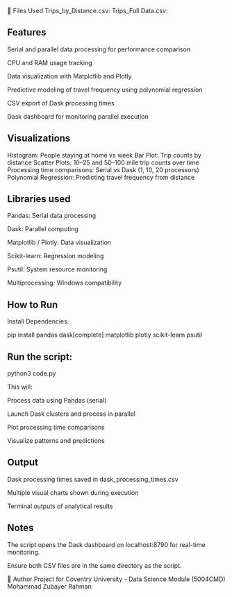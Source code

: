 📁 Files Used
Trips_by_Distance.csv:
Trips_Full Data.csv: 

## Features
Serial and parallel data processing for performance comparison

CPU and RAM usage tracking

Data visualization with Matplotlib and Plotly

Predictive modeling of travel frequency using polynomial regression

CSV export of Dask processing times

Dask dashboard for monitoring parallel execution

## Visualizations
Histogram: People staying at home vs week
Bar Plot: Trip counts by distance
Scatter Plots: 10–25 and 50–100 mile trip counts over time
Processing time comparisons: Serial vs Dask (1, 10, 20 processors)
Polynomial Regression: Predicting travel frequency from distance

## Libraries used
Pandas: Serial data processing

Dask: Parallel computing

Matplotlib / Plotly: Data visualization

Scikit-learn: Regression modeling

Psutil: System resource monitoring

Multiprocessing: Windows compatibility

## How to Run
Install Dependencies:

pip install pandas dask[complete] matplotlib plotly scikit-learn psutil

## Run the script:
python3 code.py

This will:

Process data using Pandas (serial)

Launch Dask clusters and process in parallel

Plot processing time comparisons

Visualize patterns and predictions

## Output
Dask processing times saved in dask_processing_times.csv

Multiple visual charts shown during execution

Terminal outputs of analytical results

## Notes
The script opens the Dask dashboard on localhost:8790 for real-time monitoring.

Ensure both CSV files are in the same directory as the script.

🧠 Author
Project for Coventry University - Data Science Module (5004CMD)
Mohammad Zubayer Rahman
